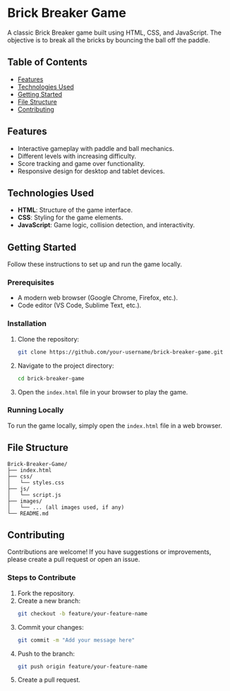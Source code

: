 # Brick Breaker Game


A classic Brick Breaker game built using HTML, CSS, and JavaScript. The objective is to break all the bricks by bouncing the ball off the paddle.

## Table of Contents

- [Features](#features)
- [Technologies Used](#technologies-used)
- [Getting Started](#getting-started)
- [File Structure](#file-structure)
- [Contributing](#contributing)

## Features

- Interactive gameplay with paddle and ball mechanics.
- Different levels with increasing difficulty.
- Score tracking and game over functionality.
- Responsive design for desktop and tablet devices.

## Technologies Used

- **HTML**: Structure of the game interface.
- **CSS**: Styling for the game elements.
- **JavaScript**: Game logic, collision detection, and interactivity.

## Getting Started

Follow these instructions to set up and run the game locally.

### Prerequisites

- A modern web browser (Google Chrome, Firefox, etc.).
- Code editor (VS Code, Sublime Text, etc.).

### Installation

1. Clone the repository:
   ```bash
   git clone https://github.com/your-username/brick-breaker-game.git
   ```

2. Navigate to the project directory:
   ```bash
   cd brick-breaker-game
   ```

3. Open the `index.html` file in your browser to play the game.

### Running Locally

To run the game locally, simply open the `index.html` file in a web browser.

## File Structure

```
Brick-Breaker-Game/
├── index.html
├── css/
│   └── styles.css
├── js/
│   └── script.js
├── images/
│   └── ... (all images used, if any)
└── README.md
```

## Contributing

Contributions are welcome! If you have suggestions or improvements, please create a pull request or open an issue.

### Steps to Contribute

1. Fork the repository.
2. Create a new branch:
   ```bash
   git checkout -b feature/your-feature-name
   ```
3. Commit your changes:
   ```bash
   git commit -m "Add your message here"
   ```
4. Push to the branch:
   ```bash
   git push origin feature/your-feature-name
   ```
5. Create a pull request.
